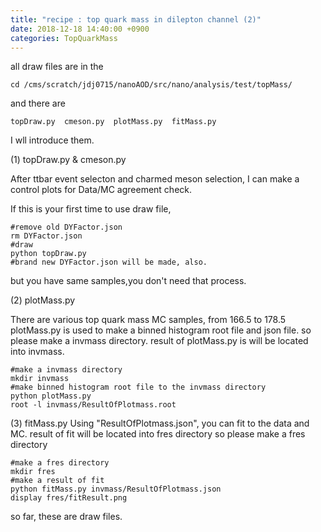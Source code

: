 ```yaml
---
title: "recipe : top quark mass in dilepton channel (2)"
date: 2018-12-18 14:40:00 +0900
categories: TopQuarkMass
---
```

all draw files are in the
```
cd /cms/scratch/jdj0715/nanoAOD/src/nano/analysis/test/topMass/
```

and there are 
```
topDraw.py  cmeson.py  plotMass.py  fitMass.py
```

I wll introduce them.

(1) topDraw.py & cmeson.py

After ttbar event selecton and charmed meson selection,
I can make a control plots for Data/MC agreement check.

If this is your first time to use draw file,

```
#remove old DYFactor.json
rm DYFactor.json
#draw
python topDraw.py
#brand new DYFactor.json will be made, also.
```

but you have same samples,you don't need that process.

(2) plotMass.py

There are various top quark mass MC samples, from 166.5 to 178.5
plotMass.py is used to make a binned histogram root file and json file.
so please make a invmass directory.
result of plotMass.py is will be located into invmass.

```
#make a invmass directory
mkdir invmass
#make binned histogram root file to the invmass directory
python plotMass.py
root -l invmass/ResultOfPlotmass.root
```

(3) fitMass.py
Using "ResultOfPlotmass.json",
you can fit to the data and MC.
result of fit will be located into fres directory
so please make a fres directory
```
#make a fres directory
mkdir fres
#make a result of fit
python fitMass.py invmass/ResultOfPlotmass.json
display fres/fitResult.png
```

so far, these are draw files.
